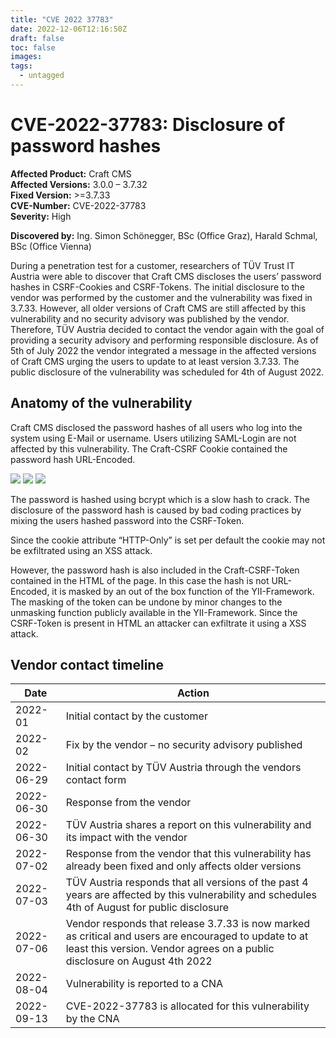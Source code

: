```yaml
---
title: "CVE 2022 37783"
date: 2022-12-06T12:16:50Z
draft: false
toc: false
images:
tags:
  - untagged
---
```

# CVE-2022-37783: Disclosure of password hashes
**Affected Product:** Craft CMS  
**Affected Versions:** 3.0.0 – 3.7.32  
**Fixed Version:** >=3.7.33  
**CVE-Number:** CVE-2022-37783  
**Severity:** High  

**Discovered by:** Ing. Simon Schönegger, BSc (Office Graz), Harald Schmal, BSc (Office Vienna)

During a penetration test for a customer, researchers of TÜV Trust IT Austria were able to discover that Craft CMS discloses the users’ password hashes in CSRF-Cookies and CSRF-Tokens. The initial disclosure to the vendor was performed by the customer and the vulnerability was fixed in 3.7.33. However, all older versions of Craft CMS are still affected by this vulnerability and no security advisory was published by the vendor. Therefore, TÜV Austria decided to contact the vendor again with the goal of providing a security advisory and performing responsible disclosure. As of 5th of July 2022 the vendor integrated a message in the affected versions of Craft CMS urging the users to update to at least version 3.7.33. The public disclosure of the vulnerability was scheduled for 4th of August 2022.

## Anatomy of the vulnerability
Craft CMS disclosed the password hashes of all users who log into the system using E-Mail or username. Users utilizing SAML-Login are not affected by this vulnerability. The Craft-CSRF Cookie contained the password hash URL-Encoded.

![](../images/console.png)
![](../images/decoded.png)
![](../images/realHash.png)

The password is hashed using bcrypt which is a slow hash to crack. The disclosure of the password hash is caused by bad coding practices by mixing the users hashed password into the CSRF-Token.

Since the cookie attribute “HTTP-Only” is set per default the cookie may not be exfiltrated using an XSS attack.

However, the password hash is also included in the Craft-CSRF-Token contained in the HTML of the page. In this case the hash is not URL-Encoded, it is masked by an out of the box function of the YII-Framework.  The masking of the token can be undone by minor changes to the unmasking function publicly available in the YII-Framework. Since the CSRF-Token is present in HTML an attacker can exfiltrate it using a XSS attack.

## Vendor contact timeline 
| Date       | Action                                                                                                                                                                             |
|------------|------------------------------------------------------------------------------------------------------------------------------------------------------------------------------------|
| 2022-01    | Initial contact by the customer                                                                                                                                                    |
| 2022-02    | Fix by the vendor – no security advisory published                                                                                                                                 |
| 2022-06-29 | Initial contact by TÜV Austria through the vendors contact form                                                                                                                    |
| 2022-06-30 | Response from the vendor                                                                                                                                                           |
| 2022-06-30 | TÜV Austria shares a report on this vulnerability and its impact with the vendor                                                                                                   |
| 2022-07-02 | Response from the vendor that this vulnerability has already been fixed and only affects older versions                                                                            |
| 2022-07-03 | TÜV Austria responds that all versions of the past 4 years are affected by this vulnerability and schedules 4th of August for public disclosure                                    |
| 2022-07-06 | Vendor responds that release 3.7.33 is now marked as critical and users are encouraged to update to at least this version. Vendor agrees on a public disclosure on August 4th 2022 |
| 2022-08-04 | Vulnerability is reported to a CNA                                                                                                                                                 |
| 2022-09-13 | CVE-2022-37783 is allocated for this vulnerability by the CNA                                                                                                                      |

